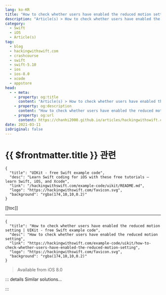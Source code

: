 ```yaml
---
lang: ko-KR
title: "How to check whether users have enabled the reduced motion setting"
description: "Article(s) > How to check whether users have enabled the reduced motion setting"
category:
  - Swift
  - iOS
  - Article(s)
tag: 
  - blog
  - hackingwithswift.com
  - crashcourse
  - swift
  - swift-5.10
  - ios
  - ios-8.0
  - xcode
  - appstore
head:
  - - meta:
    - property: og:title
      content: "Article(s) > How to check whether users have enabled the reduced motion setting"
    - property: og:description
      content: "How to check whether users have enabled the reduced motion setting"
    - property: og:url
      content: https://chanhi2000.github.io/articles/hackingwithswift.com/example-code/uikit/how-to-check-whether-users-have-enabled-the-reduced-motion-setting.html
date: 2021-03-11
isOriginal: false
---
```


# {{ $frontmatter.title }} 관련

```component VPCard
{
  "title": "UIKit - free Swift example code",
  "desc": "Learn Swift coding for iOS with these free tutorials – learn Swift, iOS, and Xcode",
  "link": "/hackingwithswift.com/example-code/uikit/README.md",
  "logo": "https://hackingwithswift.com/favicon.svg",
  "background": "rgba(174,10,10,0.2)"
}
```

[[toc]]

---

```component VPCard
{
  "title": "How to check whether users have enabled the reduced motion setting | UIKit - free Swift example code",
  "desc": "How to check whether users have enabled the reduced motion setting",
  "link": "https://hackingwithswift.com/example-code/uikit/how-to-check-whether-users-have-enabled-the-reduced-motion-setting",
  "logo": "https://hackingwithswift.com/favicon.svg",
  "background": "rgba(174,10,10,0.2)"
}
```

> Available from iOS 8.0

<!-- TODO: 작성 -->

<!--
There’s a lot of animation in UIKit, and many users find it either distracting or hard to follow. As a result, iOS has a Reduce Motion accessibility setting that disables many animation and parallax effects, and simplifies most others – at least in their own apps.

If you want to follow suit – and you should – all you need to do is read the property `UIAccessibility.isReduceMotionEnabled`. This returns a boolean telling you whether the setting is active or not, so if it’s true you should take steps to animate differently or perhaps not at all.

-->

::: details Similar solutions…

<!--
/example-code/uikit/how-to-let-users-tap-on-a-uitableviewcell-while-editing-is-enabled">How to let users tap on a UITableViewCell while editing is enabled 
/quick-start/swiftui/how-to-detect-the-reduce-motion-accessibility-setting">How to detect the Reduce Motion accessibility setting 
/example-code/system/how-to-detect-low-power-mode-is-enabled">How to detect low power mode is enabled 
/example-code/system/how-to-use-core-motion-to-read-accelerometer-data">How to use Core Motion to read accelerometer data 
/example-code/system/how-to-check-whether-your-other-apps-are-installed">How to check whether your other apps are installed</a>
-->

:::

